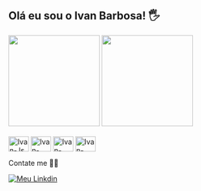 ## Olá eu sou o Ivan Barbosa! 🖐️
</div>
<img height="180em" src="https://github-readme-stats.vercel.app/api?username=iivansbb1985&show_icons=true&theme=tokyonight"/>
 <img height="180em" src="https://github-readme-stats.vercel.app/api/top-langs/?username=iivansbb1985&layout=compact&theme=tokyonight"/>
<div>
<div style= "display: inline_block"><br>
    <img align="center" alt="Ivan-Js" height="30" width="40" src="https://img.shields.io/badge/JavaScript-F7DF1E?style=for-the-badge&logo=javascript&logoColor=black">
    <img align="center" alt="Ivan-HTML" height="30" width="40" src="https://img.shields.io/badge/HTML5-E34F26?style=for-the-badge&logo=html5&logoColor=white">
    <img align="center" alt="Ivan-CSS" height="30" width="40" src="https://img.shields.io/badge/CSS-239120?&style=for-the-badge&logo=css3&logoColor=white">
    <img align="center" alt="Ivan-Python" height="30" width="40" src="https://img.shields.io/badge/Python-14354C?style=for-the-badge&logo=python&logoColor=white">
    
<div>
 
Contate me 👨‍💻
 
</div>
     <a href="https://www.linkedin.com/in/ivan-barbosa-98065618a/" target="_blank"><img src="https://img.shields.io/badge/LinkedIn-0077B5?style=for-the-badge&logo=linkedin&logoColor=white" alt="Meu Linkdin" target="_blank"></a>

 <div>
